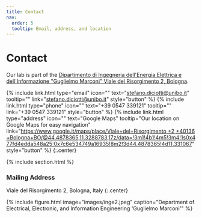 ```yaml
---
title: Contact
nav:
  order: 5
  tooltip: Email, address, and location
---
```


# <i class="fas fa-envelope"></i>Contact

Our lab is part of the [Dipartimento di Ingegneria dell'Energia Elettrica e dell'Informazione "Guglielmo Marconi"
Viale del Risorgimento 2, Bologna](https://www.unibo.it/it/ateneo/sedi-e-strutture/scuole/scuola-di-ingegneria).


{%
  include link.html
  type="email"
  icon=""
  text="stefano.diciotti@unibo.it"
  tooltip=""
  link="stefano.diciotti@unibo.it"
  style="button"
%}
{%
  include link.html
  type="phone"
  icon=""
  text="+39 0547 339121"
  tooltip=""
  link="+39 0547 339121"
  style="button"
%}
{%
  include link.html
  type="address"
  icon=""
  text="Google Maps"
  tooltip="Our location on Google Maps for easy navigation"
  link="https://www.google.it/maps/place/Viale+del+Risorgimento,+2,+40136+Bologna+BO/@44.4878365,11.3288783,17z/data=!3m1!4b1!4m5!3m4!1s0x477fd4edda548a25:0x7c6e534749a16935!8m2!3d44.4878365!4d11.331067"
  style="button"
%}
{:.center}

{% include section.html %}

### <i class="fas fa-mail-bulk"></i>Mailing Address

Viale del Risorgimento 2, Bologna, Italy
{:.center}

{%
  include figure.html
  image="images/inge2.jpeg"
  caption="Department of Electrical, Electronic, and Information Engineering 'Guglielmo Marconi'"
%}

